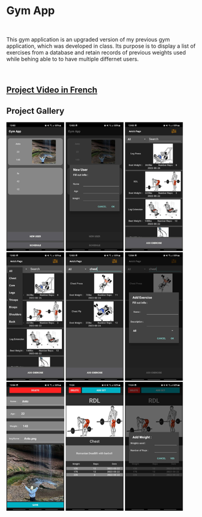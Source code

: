 <h1> Gym App </h1> <br>

<p>
    This gym application is an upgraded version of my previous gym application, which was
    developed in class. Its purpose is to display a list of exercises from a database and retain records of previous
    weights used while behing able to to have multiple differnet users.
</p>

<br>

<h2> <a href="https://www.youtube.com/watch?v=mzluNtjtzCs">
        Project Video in French</a> </h2>

<h2> Project Gallery </h2>

<div>
    <img src="readMePics/gymApp1.jpg" alt="First image of GymApp" width="30%" height="30%"> 
    <img src="readMePics/gymApp2.jpg" alt="Second image of GymApp" width="30%" height="30%">
    <img src="readMePics/gymApp3.jpg" alt="Third image of GymApp" width="30%" height="30%">
    <img src="readMePics/gymApp4.jpg" alt="Fourth image of GymApp" width="30%" height="30%">
    <img src="readMePics/gymApp5.jpg" alt="Fifth image of GymApp" width="30%" height="30%">
    <img src="readMePics/gymApp6.jpg" alt="Sixth image of GymApp" width="30%" height="30%">
    <img src="readMePics/gymApp7.jpg" alt="Seventh image of GymApp" width="30%" height="30%">
    <img src="readMePics/gymApp8.jpg" alt="Eighth image of GymApp" width="30%" height="30%">
    <img src="readMePics/gymApp9.jpg" alt="Ninth image of GymApp" width="30%" height="30%">
</div>

